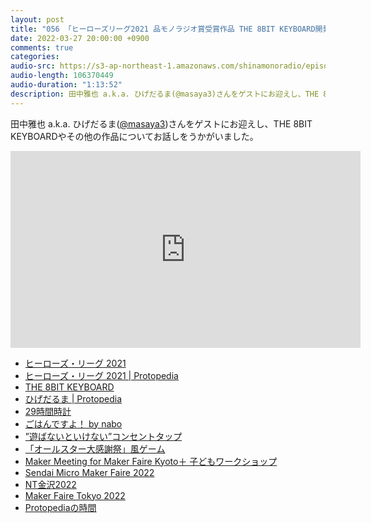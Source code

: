 ```yaml
---
layout: post
title: "056 「ヒーローズリーグ2021 品モノラジオ賞受賞作品 THE 8BIT KEYBOARD開発秘話」ひげだるま＆湯村 翼＆塚谷 浩司"
date: 2022-03-27 20:00:00 +0900
comments: true
categories:
audio-src: https://s3-ap-northeast-1.amazonaws.com/shinamonoradio/episodes/056.mp3
audio-length: 106370449
audio-duration: "1:13:52"
description: 田中雅也 a.k.a. ひげだるま(@masaya3)さんをゲストにお迎えし、THE 8BIT KEYBOARDやその他の作品についてお話しをうかがいました。
---
```

田中雅也 a.k.a. ひげだるま([@masaya3](https://twitter.com/masaya3))さんをゲストにお迎えし、THE 8BIT KEYBOARDやその他の作品についてお話しをうかがいました。

<iframe width="560" height="315" src="https://www.youtube.com/embed/fjfcem7jPaI" frameborder="0" allowfullscreen></iframe>

- [ヒーローズ・リーグ 2021](https://heroes-league.net/2021/)
- [ヒーローズ・リーグ 2021 | Protopedia](https://protopedia.net/event/21)
- [THE 8BIT KEYBOARD](https://protopedia.net/prototype/2593)
- [ひげだるま | Protopedia](https://protopedia.net/prototyper/higedaruma)
- [29時間時計](https://protopedia.net/prototype/2031)
- [ごはんですよ！ by nabo](https://protopedia.net/prototype/175)
- [”遊ばないといけない”コンセントタップ](https://protopedia.net/prototype/1849)
- [「オールスター大感謝祭」風ゲーム](https://protopedia.net/prototype/994)
- [Maker Meeting for Maker Faire Kyoto＋ 子どもワークショップ](https://makezine.jp/event/makerfaire/mfk2022/)
- [Sendai Micro Maker Faire 2022](https://makezine.jp/event/makerfaire/smmf2022/)
- [NT金沢2022](https://wiki.nicotech.jp/nico_tech/index.php?NT%E9%87%91%E6%B2%A22022)
- [Maker Faire Tokyo 2022](https://makezine.jp/event/mft2022/)
- [Protopediaの時間](https://www.youtube.com/playlist?list=PLlxoaXlPVeCAN-KrZb4zvXC-KlGvzBDvc)
